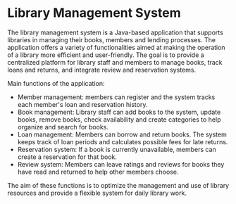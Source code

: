# Library Management System
The library management system is a Java-based application that supports libraries in managing their books, members and lending processes. The application offers a variety of functionalities aimed at making the operation of a library more efficient and user-friendly. The goal is to provide a centralized platform for library staff and members to manage books, track loans and returns, and integrate review and reservation systems.

Main functions of the application:
- Member management: members can register and the system tracks each member's loan and reservation history.
- Book management: Library staff can add books to the system, update books, remove books, check availability and create categories to help organize and search for books.
- Loan management: Members can borrow and return books. The system keeps track of loan periods and calculates possible fees for late returns.
- Reservation system: If a book is currently unavailable, members can create a reservation for that book.
- Review system: Members can leave ratings and reviews for books they have read and returned to help other members choose.

The aim of these functions is to optimize the management and use of library resources and provide a flexible system for daily library work.

